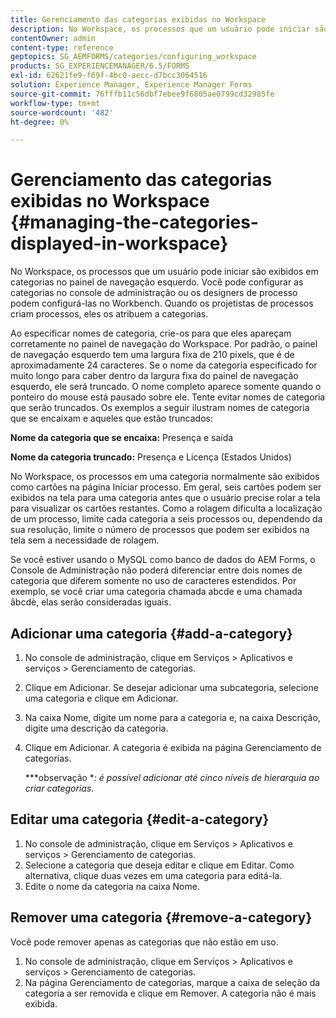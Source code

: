 ```yaml
---
title: Gerenciamento das categorias exibidas no Workspace
description: No Workspace, os processos que um usuário pode iniciar são exibidos em categorias no painel de navegação esquerdo. Saiba como gerenciar essas categorias exibidas no Espaço de trabalho.
contentOwner: admin
content-type: reference
geptopics: SG_AEMFORMS/categories/configuring_workspace
products: SG_EXPERIENCEMANAGER/6.5/FORMS
exl-id: 62621fe9-f69f-4bc0-aecc-d7bcc3064516
solution: Experience Manager, Experience Manager Forms
source-git-commit: 76fffb11c56dbf7ebee9f6805ae0799cd32985fe
workflow-type: tm+mt
source-wordcount: '482'
ht-degree: 0%

---
```


# Gerenciamento das categorias exibidas no Workspace {#managing-the-categories-displayed-in-workspace}

No Workspace, os processos que um usuário pode iniciar são exibidos em categorias no painel de navegação esquerdo. Você pode configurar as categorias no console de administração ou os designers de processo podem configurá-las no Workbench. Quando os projetistas de processos criam processos, eles os atribuem a categorias.

Ao especificar nomes de categoria, crie-os para que eles apareçam corretamente no painel de navegação do Workspace. Por padrão, o painel de navegação esquerdo tem uma largura fixa de 210 pixels, que é de aproximadamente 24 caracteres. Se o nome da categoria especificado for muito longo para caber dentro da largura fixa do painel de navegação esquerdo, ele será truncado. O nome completo aparece somente quando o ponteiro do mouse está pausado sobre ele. Tente evitar nomes de categoria que serão truncados. Os exemplos a seguir ilustram nomes de categoria que se encaixam e aqueles que estão truncados:

**Nome da categoria que se encaixa:** Presença e saída

**Nome da categoria truncado:** Presença e Licença (Estados Unidos)

No Workspace, os processos em uma categoria normalmente são exibidos como cartões na página Iniciar processo. Em geral, seis cartões podem ser exibidos na tela para uma categoria antes que o usuário precise rolar a tela para visualizar os cartões restantes. Como a rolagem dificulta a localização de um processo, limite cada categoria a seis processos ou, dependendo da sua resolução, limite o número de processos que podem ser exibidos na tela sem a necessidade de rolagem.

Se você estiver usando o MySQL como banco de dados do AEM Forms, o Console de Administração não poderá diferenciar entre dois nomes de categoria que diferem somente no uso de caracteres estendidos. Por exemplo, se você criar uma categoria chamada abcde e uma chamada âbcdè, elas serão consideradas iguais.

## Adicionar uma categoria {#add-a-category}

1. No console de administração, clique em Serviços > Aplicativos e serviços > Gerenciamento de categorias.
1. Clique em Adicionar. Se desejar adicionar uma subcategoria, selecione uma categoria e clique em Adicionar.
1. Na caixa Nome, digite um nome para a categoria e, na caixa Descrição, digite uma descrição da categoria.
1. Clique em Adicionar. A categoria é exibida na página Gerenciamento de categorias.

   ***observação **: é possível adicionar até cinco níveis de hierarquia ao criar categorias.*

## Editar uma categoria {#edit-a-category}

1. No console de administração, clique em Serviços > Aplicativos e serviços > Gerenciamento de categorias.
1. Selecione a categoria que deseja editar e clique em Editar. Como alternativa, clique duas vezes em uma categoria para editá-la.
1. Edite o nome da categoria na caixa Nome.

## Remover uma categoria {#remove-a-category}

Você pode remover apenas as categorias que não estão em uso.

1. No console de administração, clique em Serviços > Aplicativos e serviços > Gerenciamento de categorias.
1. Na página Gerenciamento de categorias, marque a caixa de seleção da categoria a ser removida e clique em Remover. A categoria não é mais exibida.

